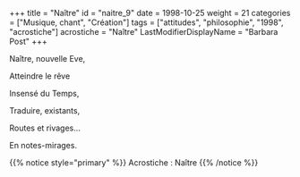 +++
title = "Naître"
id = "naitre_9"
date = 1998-10-25
weight = 21
categories = ["Musique, chant", "Création"]
tags = ["attitudes", "philosophie", "1998", "acrostiche"]
acrostiche = "Naître"
LastModifierDisplayName = "Barbara Post"
+++

Naître, nouvelle Eve,

Atteindre le rêve

Insensé du Temps,

Traduire, existants,

Routes et rivages...

En notes-mirages.

{{% notice style="primary" %}}
Acrostiche : Naître
{{% /notice %}}
